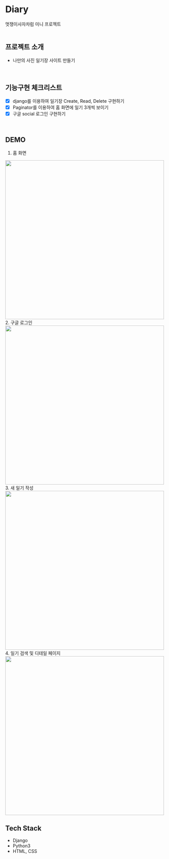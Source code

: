 # Diary
멋쟁이사자차럼 미니 프로젝트
<br>
<br>

## 프로젝트 소개
- 나만의 사진 일기장 사이트 만들기
<br>

## 기능구현 체크리스트
- [x] django를 이용하여 일기장 Create, Read, Delete 구현하기
- [x] Paginator를 이용하여 홈 화면에 일기 3개씩 보이기
- [x] 구글 social 로그인 구현하기
<br>

## DEMO
1. 홈 화면
<img src="https://user-images.githubusercontent.com/69155170/125750447-e1619686-fccc-4f17-a915-1e3d3e40d823.gif" width="500px;">
2. 구글 로그인
<img src="https://user-images.githubusercontent.com/69155170/125750047-6af78710-d3b7-4556-a424-ebb5a15ead73.gif" width="500px;">
3. 새 일기 작성
<img src="https://user-images.githubusercontent.com/69155170/125750040-1fdd90f5-6538-479e-8473-3f8c46ce0197.gif" width="500px;">
4. 일기 검색 및 디테일 페이지
<img src="https://user-images.githubusercontent.com/69155170/125750351-0568727b-0f8e-4496-a14f-b68c7bd8a9a7.gif" width="500px;">
<br>

## Tech Stack
- Django
- Python3
- HTML, CSS
<br>
